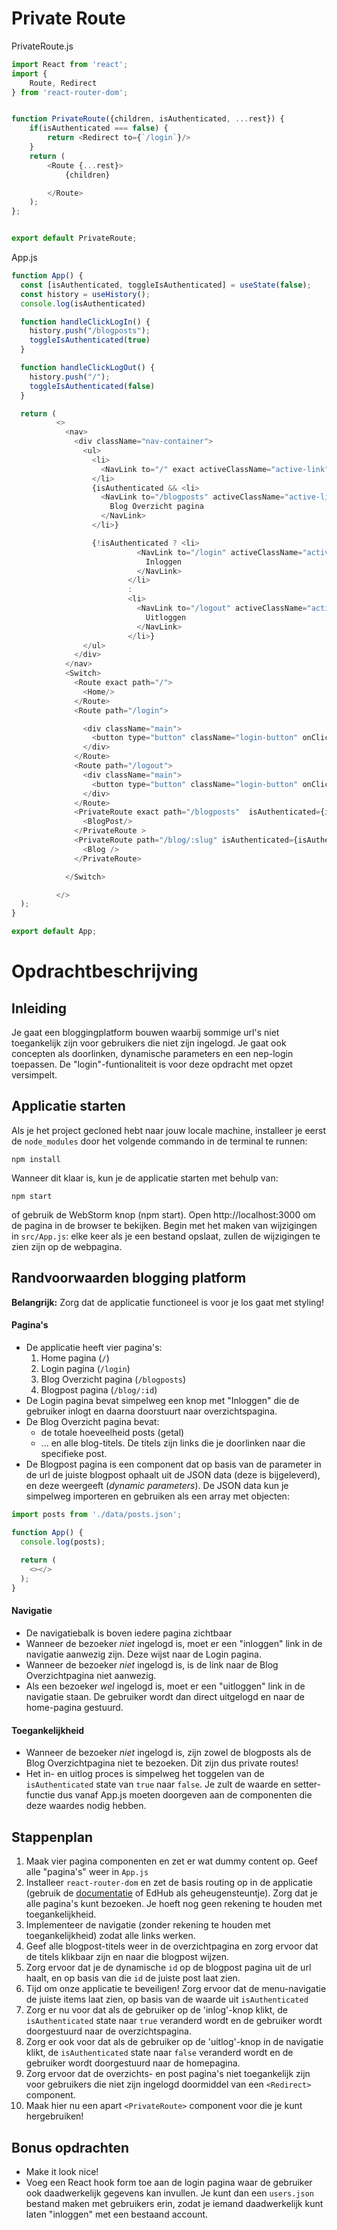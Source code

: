 # Private Route
PrivateRoute.js
```javascript
import React from 'react';
import {
    Route, Redirect
} from 'react-router-dom';


function PrivateRoute({children, isAuthenticated, ...rest}) {
    if(isAuthenticated === false) {
        return <Redirect to={`/login`}/>
    }
    return (
        <Route {...rest}>
            {children}

        </Route>
    );
};


export default PrivateRoute;
```
App.js
```javascript
function App() {
  const [isAuthenticated, toggleIsAuthenticated] = useState(false);
  const history = useHistory();
  console.log(isAuthenticated)

  function handleClickLogIn() {
    history.push("/blogposts");
    toggleIsAuthenticated(true)
  }

  function handleClickLogOut() {
    history.push("/");
    toggleIsAuthenticated(false)
  }

  return (
          <>
            <nav>
              <div className="nav-container">
                <ul>
                  <li>
                    <NavLink to="/" exact activeClassName="active-link"> Home</NavLink>
                  </li>
                  {isAuthenticated && <li>
                    <NavLink to="/blogposts" activeClassName="active-link">
                      Blog Overzicht pagina
                    </NavLink>
                  </li>}

                  {!isAuthenticated ? <li>
                            <NavLink to="/login" activeClassName="active-link">
                              Inloggen
                            </NavLink>
                          </li>
                          :
                          <li>
                            <NavLink to="/logout" activeClassName="active-link">
                              Uitloggen
                            </NavLink>
                          </li>}
                </ul>
              </div>
            </nav>
            <Switch>
              <Route exact path="/">
                <Home/>
              </Route>
              <Route path="/login">

                <div className="main">
                  <button type="button" className="login-button" onClick={handleClickLogIn}>Log in</button>
                </div>
              </Route>
              <Route path="/logout">
                <div className="main">
                  <button type="button" className="login-button" onClick={handleClickLogOut}>Uitloggen</button>
                </div>
              </Route>
              <PrivateRoute exact path="/blogposts"  isAuthenticated={isAuthenticated}>
                <BlogPost/>
              </PrivateRoute >
              <PrivateRoute path="/blog/:slug" isAuthenticated={isAuthenticated}>
                <Blog />
              </PrivateRoute>

            </Switch>

          </>
  );
}

export default App;

```


# Opdrachtbeschrijving

## Inleiding
Je gaat een bloggingplatform bouwen waarbij sommige url's niet toegankelijk zijn voor gebruikers die niet zijn ingelogd. Je gaat ook concepten als doorlinken, dynamische parameters en een nep-login toepassen. De "login"-funtionaliteit is voor deze opdracht met opzet versimpelt. 

## Applicatie starten
Als je het project gecloned hebt naar jouw locale machine, installeer je eerst de `node_modules` door het volgende commando in de terminal te runnen:

`npm install`

Wanneer dit klaar is, kun je de applicatie starten met behulp van:

`npm start`

of gebruik de WebStorm knop (npm start). Open http://localhost:3000 om de pagina in de browser te bekijken. Begin met het maken van wijzigingen in `src/App.js`: elke keer als je een bestand opslaat, zullen de wijzigingen te zien zijn op de webpagina.

## Randvoorwaarden blogging platform

**Belangrijk:** Zorg dat de applicatie functioneel is voor je los gaat met styling!

#### Pagina's
* De applicatie heeft vier pagina's:
    1. Home pagina (`/`)
    2. Login pagina (`/login`)
    3. Blog Overzicht pagina (`/blogposts`)
    4. Blogpost pagina (`/blog/:id`)
* De Login pagina bevat simpelweg een knop met "Inloggen" die de gebruiker inlogt en daarna doorstuurt naar overzichtspagina.
* De Blog Overzicht pagina bevat:
    * de totale hoeveelheid posts (getal)
    * ... en alle blog-titels. De titels zijn links die je doorlinken naar die specifieke post.
* De Blogpost pagina is een component dat op basis van de parameter in de url de juiste blogpost ophaalt uit de JSON data (deze is bijgeleverd), en deze weergeeft (_dynamic parameters_). De JSON data kun je simpelweg importeren en gebruiken als een array met objecten:

```javascript
import posts from './data/posts.json';

function App() {
  console.log(posts);
  
  return (
    <></>
  );
}
```
 
#### Navigatie
* De navigatiebalk is boven iedere pagina zichtbaar    
* Wanneer de bezoeker _niet_ ingelogd is, moet er een "inloggen" link in de navigatie aanwezig zijn. Deze wijst naar de Login pagina.
* Wanneer de bezoeker _niet_ ingelogd is, is de link naar de Blog Overzichtpagina niet aanwezig.
* Als een bezoeker _wel_ ingelogd is, moet er een "uitloggen" link in de navigatie staan. De gebruiker wordt dan direct uitgelogd en naar de home-pagina gestuurd.

#### Toegankelijkheid
* Wanneer de bezoeker _niet_ ingelogd is, zijn zowel de blogposts als de Blog Overzichtpagina niet te bezoeken. Dit zijn dus private routes!
* Het in- en uitlog proces is simpelweg het toggelen van de `isAuthenticated` state van `true` naar `false`. Je zult de waarde en setter-functie dus vanaf App.js moeten doorgeven aan de componenten die deze waardes nodig hebben.

## Stappenplan
1. Maak vier pagina componenten en zet er wat dummy content op. Geef alle "pagina's" weer in `App.js`
2. Installeer `react-router-dom` en zet de basis routing op in de applicatie (gebruik de [documentatie](https://reactrouter.com/web/guides/quick-start) of EdHub als geheugensteuntje). Zorg dat je alle pagina's kunt bezoeken. Je hoeft nog geen rekening te houden met toegankelijkheid.
3. Implementeer de navigatie (zonder rekening te houden met toegankelijkheid) zodat alle links werken.
4. Geef alle blogpost-titels weer in de overzichtpagina en zorg ervoor dat de titels klikbaar zijn en naar die blogpost wijzen.
5. Zorg ervoor dat je de dynamische `id` op de blogpost pagina uit de url haalt, en op basis van die `id` de juiste post laat zien.
6. Tijd om onze applicatie te beveiligen! Zorg ervoor dat de menu-navigatie de juiste items laat zien, op basis van de waarde uit `isAuthenticated`
7. Zorg er nu voor dat als de gebruiker op de 'inlog'-knop klikt, de `isAuthenticated` state naar `true` veranderd wordt en de gebruiker wordt doorgestuurd naar de overzichtspagina.
8. Zorg er ook voor dat als de gebruiker op de 'uitlog'-knop in de navigatie klikt, de `isAuthenticated` state naar `false` veranderd wordt en de gebruiker wordt doorgestuurd naar de homepagina.
9. Zorg ervoor dat de overzichts- en post pagina's niet toegankelijk zijn voor gebruikers die niet zijn ingelogd doormiddel van een `<Redirect>` component.
10. Maak hier nu een apart `<PrivateRoute>` component voor die je kunt hergebruiken!

## Bonus opdrachten
* Make it look nice!
* Voeg een React hook form toe aan de login pagina waar de gebruiker ook daadwerkelijk gegevens kan invullen. Je kunt dan een `users.json` bestand maken met gebruikers erin, zodat je iemand daadwerkelijk kunt laten "inloggen" met een bestaand account.

